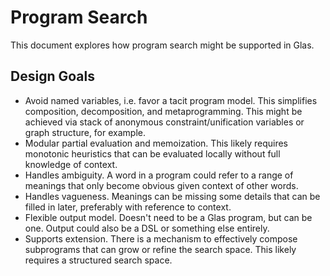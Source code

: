 # Program Search

This document explores how program search might be supported in Glas.

## Design Goals

* Avoid named variables, i.e. favor a tacit program model. This simplifies composition, decomposition, and metaprogramming. This might be achieved via stack of anonymous constraint/unification variables or graph structure, for example.
* Modular partial evaluation and memoization. This likely requires monotonic heuristics that can be evaluated locally without full knowledge of context. 
* Handles ambiguity. A word in a program could refer to a range of meanings that only become obvious given context of other words. 
* Handles vagueness. Meanings can be missing some details that can be filled in later, preferably with reference to context.
* Flexible output model. Doesn't need to be a Glas program, but can be one. Output could also be a DSL or something else entirely. 
* Supports extension. There is a mechanism to effectively compose subprograms that can grow or refine the search space. This likely requires a structured search space.

